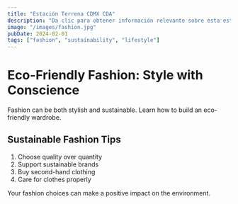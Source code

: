 ```yaml
---
title: "Estación Terrena CDMX CDA"
description: "Da clic para obtener información relevante sobre esta estación"
image: "/images/fashion.jpg"
pubDate: 2024-02-01
tags: ["fashion", "sustainability", "lifestyle"]
---
```


# Eco-Friendly Fashion: Style with Conscience

Fashion can be both stylish and sustainable. Learn how to build an eco-friendly wardrobe.

## Sustainable Fashion Tips

1. Choose quality over quantity
2. Support sustainable brands
3. Buy second-hand clothing
4. Care for clothes properly

Your fashion choices can make a positive impact on the environment.